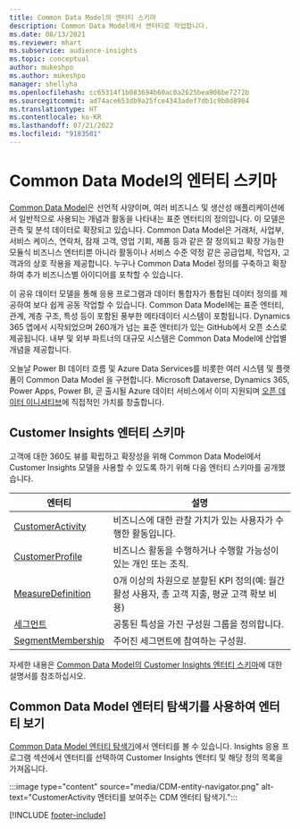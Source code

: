 ```yaml
---
title: Common Data Model의 엔터티 스키마
description: Common Data Model에서 엔터티로 작업합니다.
ms.date: 08/13/2021
ms.reviewer: mhart
ms.subservice: audience-insights
ms.topic: conceptual
author: mukeshpo
ms.author: mukeshpo
manager: shellyha
ms.openlocfilehash: cc65314f1b083694b60ac0a2625bea906be7272b
ms.sourcegitcommit: ad74ace653db9a25fce4343adef7db1c9b0d8904
ms.translationtype: HT
ms.contentlocale: ko-KR
ms.lasthandoff: 07/21/2022
ms.locfileid: "9183501"
---
```

# <a name="entity-schemas-in-common-data-model"></a>Common Data Model의 엔터티 스키마

[Common Data Model](/common-data-model/)은 선언적 사양이며, 여러 비즈니스 및 생산성 애플리케이션에서 일반적으로 사용되는 개념과 활동을 나타내는 표준 엔터티의 정의입니다. 이 모델은 관측 및 분석 데이터로 확장되고 있습니다. Common Data Model은 거래처, 사업부, 서비스 케이스, 연락처, 잠재 고객, 영업 기회, 제품 등과 같은 잘 정의되고 확장 가능한 모듈식 비즈니스 엔터티뿐 아니라 활동이나 서비스 수준 약정 같은 공급업체, 작업자, 고객과의 상호 작용을 제공합니다. 누구나 Common Data Model 정의를 구축하고 확장하여 추가 비즈니스별 아이디어를 포착할 수 있습니다.

이 공유 데이터 모델을 통해 응용 프로그램과 데이터 통합자가 통합된 데이터 정의를 제공하여 보다 쉽게 공동 작업할 수 있습니다. Common Data Model에는 표준 엔터티, 관계, 계층 구조, 특성 등이 포함된 풍부한 메타데이터 시스템이 포함됩니다. Dynamics 365 앱에서 시작되었으며 260개가 넘는 표준 엔터티가 있는 GitHub에서 오픈 소스로 제공됩니다. 내부 및 외부 파트너의 대규모 시스템은 Common Data Model에 산업별 개념을 제공합니다.

오늘날 Power BI 데이터 흐름 및 Azure Data Services를 비롯한 여러 시스템 및 플랫폼이 Common Data Model 을 구현합니다. Microsoft Dataverse, Dynamics 365, Power Apps, Power BI, 곧 출시될 Azure 데이터 서비스에서 이미 지원되며 [오픈 데이터 이니셔티브](https://dynamics.microsoft.com/en-us/open-data-initiative/)에 직접적인 가치를 창출합니다.

## <a name="customer-insights-entity-schemas"></a>Customer Insights 엔터티 스키마

고객에 대한 360도 뷰를 확립하고 확장성을 위해 Common Data Model에서 Customer Insights 모델을 사용할 수 있도록 하기 위해 다음 엔터티 스키마를 공개했습니다.

| 엔터티 | 설명 |
|---------|---------|
|[CustomerActivity](/common-data-model/schema/core/applicationcommon/foundationcommon/crmcommon/solutions/customerinsights/customeractivity) | 비즈니스에 대한 관찰 가치가 있는 사용자가 수행한 활동입니다. |
|[CustomerProfile](/common-data-model/schema/core/applicationcommon/foundationcommon/crmcommon/solutions/customerinsights/customerprofile) | 비즈니스 활동을 수행하거나 수행할 가능성이 있는 개인 또는 조직. |
|[MeasureDefinition](/common-data-model/schema/core/applicationcommon/foundationcommon/crmcommon/solutions/customerinsights/measuredefinition) | 0개 이상의 차원으로 분할된 KPI 정의(예: 월간 활성 사용자, 총 고객 지출, 평균 고객 확보 비용) |
|[세그먼트](/common-data-model/schema/core/applicationcommon/foundationcommon/crmcommon/solutions/customerinsights/segment) | 공통된 특성을 가진 구성원 그룹을 정의합니다. |
|[SegmentMembership](/common-data-model/schema/core/applicationcommon/foundationcommon/crmcommon/solutions/customerinsights/segmentmembership) | 주어진 세그먼트에 참여하는 구성원. |

자세한 내용은 [Common Data Model의 Customer Insights 엔터티 스키마](/common-data-model/schema/core/applicationcommon/foundationcommon/crmcommon/solutions/customerinsights/overview)에 대한 설명서를 참조하십시오.

## <a name="view-entities-using-the-common-data-model-entity-navigator"></a>Common Data Model 엔터티 탐색기를 사용하여 엔터티 보기

[Common Data Model 엔터티 탐색기](https://microsoft.github.io/CDM/)에서 엔터티를 볼 수 있습니다. Insights 응용 프로그램 섹션에서 엔터티를 선택하여 Customer Insights 엔터티 및 해당 정의 목록을 가져옵니다.

:::image type="content" source="media/CDM-entity-navigator.png" alt-text="CustomerActivity 엔터티를 보여주는 CDM 엔터티 탐색기.":::

[!INCLUDE [footer-include](includes/footer-banner.md)]
